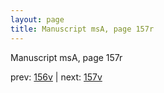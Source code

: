 ```yaml
---
layout: page
title: Manuscript msA, page 157r
---
```


Manuscript msA, page 157r

prev:  [156v](../156v) | next:  [157v](../157v)